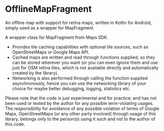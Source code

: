 # OfflineMapFragment
An offline map with support for retina maps, written in Kotlin for Android, simply used as a wrapper for MapFragment.

A wrapper class for MapFragment from Maps SDK. 

- Provides tile caching capabilities with optional tile sources, such as OpenStreetMaps or Google Maps API. 
- Cached maps are written and read through functions supplied, so they can be stored wherever you want (or you can even ignore them and use just for OSM retina tiles, which is not available directly and automatically created by the library). 
- Networking is also performed through calling the function supplied asynchronously, hence you can use the networking library of your choice for maybe better debugging, logging, statistics etc.

Please note that the code is just experimental and for practice; and has not been used or tested by the author for any possible term-violating usages. The responsibility for avoidance of any possible violation of terms of Google Maps, OpenStreetMaps (or any other party involved( through usage of this library, belongs only to the person(s) using it such and not to the author of this code.
